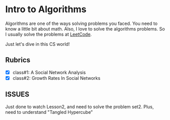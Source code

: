 # Intro to Algorithms

Algorithms are one of the ways solving problems you faced. You need to know a little bit about math. Also, I love to solve the algorithms problems. So I usually solve the problems at [LeetCode](https://leetcode.com/).

Just let's dive in this CS world!

## Rubrics
- [x] class#1: A Social Network Analysis
- [x] class#2: Growth Rates In Social Networks

## ISSUES
Just done to watch Lesson2, and need to solve the problem set2.
Plus, need to understand "Tangled Hypercube"
